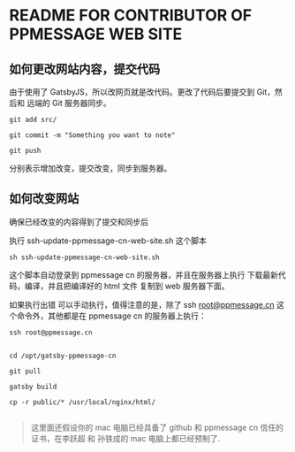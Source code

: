 
# README FOR CONTRIBUTOR OF PPMESSAGE WEB SITE


## 如何更改网站内容，提交代码

由于使用了 GatsbyJS，所以改网页就是改代码。更改了代码后要提交到 Git，然后和 远端的 Git 服务器同步。

```
git add src/

git commit -m "Something you want to note"

git push
```

分别表示增加改变，提交改变，同步到服务器。


## 如何改变网站

确保已经改变的内容得到了提交和同步后

执行 ssh-update-ppmessage-cn-web-site.sh 这个脚本


```
sh ssh-update-ppmessage-cn-web-site.sh
```


这个脚本自动登录到 ppmessage cn 的服务器，并且在服务器上执行 下载最新代码，编译，并且把编译好的 html 文件 复制到 web 服务器下面。


如果执行出错 可以手动执行，值得注意的是，除了 ssh root@ppmessage.cn 这个命令外，其他都是在 ppmessage cn 的服务器上执行：

```
ssh root@ppmessage.cn


cd /opt/gatsby-ppmessage-cn

git pull

gatsby build

cp -r public/* /usr/local/nginx/html/


```

> 这里面还假设你的 mac 电脑已经具备了 github 和 ppmessage cn 信任的证书，在李跃超 和 孙铁成的 mac 电脑上都已经预制了.

